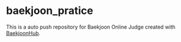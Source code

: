# baekjoon_pratice
This is a auto push repository for Baekjoon Online Judge created with [BaekjoonHub](https://github.com/BaekjoonHub/BaekjoonHub).
